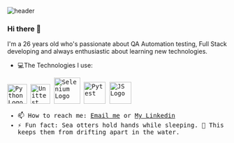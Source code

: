 

![header](https://i.postimg.cc/C1J2B9Vh/My-Post.png)

### Hi there 👋

I'm a 26 years old who's passionate about QA Automation testing, Full Stack developing and always enthusiastic about learning new technologies.


- :computer:The Technologies I use:

<kbd>
  <kbd>
<img src="https://upload.wikimedia.org/wikipedia/commons/thumb/c/c3/Python-logo-notext.svg/172px-Python-logo-notext.svg.png" alt="Python Logo"  height="45">
  </kbd>
  <kbd>
<img src="https://browserstack.wpenginepowered.com/wp-content/uploads/2023/08/Unittest-Framework-250x296.png" alt="Unittest Logo"  height="45">
</kbd>
  <kbd>
<img src="https://static-00.iconduck.com/assets.00/selenium-icon-2048x1986-3fr2ikf8.png" alt="Selenium Logo"  height="60">
  </kbd>
  <kbd>
<img src="https://upload.wikimedia.org/wikipedia/commons/thumb/b/ba/Pytest_logo.svg/2048px-Pytest_logo.svg.png" alt="Pytest"  height="50">
  </kbd>
  <kbd>
<img src="https://www.vitoshacademy.com/wp-content/uploads/2015/04/JS.png" alt="JS Logo"  height="50">
  </kbd>


- 📫 How to reach me: [Email me](drorya2324@gmail.com) or [My Linkedin](https://www.linkedin.com/in/dror-yair-b4b4361b3/)
- ⚡ Fun fact: Sea otters hold hands while sleeping. 🦦 This keeps them from drifting apart in the water.

